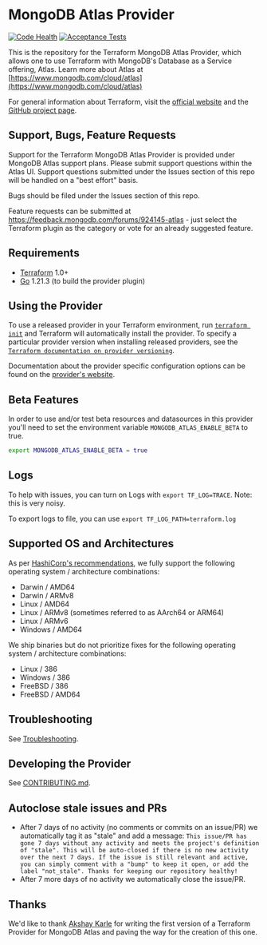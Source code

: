 # MongoDB Atlas Provider

[![Code Health](https://github.com/mongodb/terraform-provider-mongodbatlas/actions/workflows/code-health.yml/badge.svg)](https://github.com/mongodb/terraform-provider-mongodbatlas/actions/workflows/code-health.yml)
[![Acceptance Tests](https://github.com/mongodb/terraform-provider-mongodbatlas/actions/workflows/acceptance-tests.yml/badge.svg)](https://github.com/mongodb/terraform-provider-mongodbatlas/actions/workflows/acceptance-tests.yml)

This is the repository for the Terraform MongoDB Atlas Provider, which allows one to use Terraform with MongoDB's Database as a Service offering, Atlas.
Learn more about Atlas at  [https://www.mongodb.com/cloud/atlas](https://www.mongodb.com/cloud/atlas)

For general information about Terraform, visit the [official website](https://www.terraform.io) and the [GitHub project page](https://github.com/hashicorp/terraform).

## Support, Bugs, Feature Requests

Support for the Terraform MongoDB Atlas Provider is provided under MongoDB Atlas support plans.   Please submit support questions within the Atlas UI.  Support questions submitted under the Issues section of this repo will be handled on a "best effort" basis.

Bugs should be filed under the Issues section of this repo.

Feature requests can be submitted at <https://feedback.mongodb.com/forums/924145-atlas> - just select the Terraform plugin as the category or vote for an already suggested feature.

## Requirements

- [Terraform](https://www.terraform.io/downloads.html) 1.0+
- [Go](https://golang.org/doc/install) 1.21.3 (to build the provider plugin)

## Using the Provider

To use a released provider in your Terraform environment, run [`terraform init`](https://www.terraform.io/docs/commands/init.html) and Terraform will automatically install the provider. To specify a particular provider version when installing released providers, see the [`Terraform documentation on provider versioning`](https://www.terraform.io/docs/configuration/providers.html#version-provider-versions).

Documentation about the provider specific configuration options can be found on the [provider's website](https://www.terraform.io/docs/providers/).

## Beta Features

In order to use and/or test beta resources and datasources in this provider you'll need to set the environment variable `MONGODB_ATLAS_ENABLE_BETA` to true.

```bash
export MONGODB_ATLAS_ENABLE_BETA = true
```

## Logs

To help with issues, you can turn on Logs with `export TF_LOG=TRACE`. Note: this is very noisy.

To export logs to file, you can use `export TF_LOG_PATH=terraform.log`

## Supported OS and Architectures

As per [HashiCorp's recommendations](https://developer.hashicorp.com/terraform/registry/providers/os-arch), we fully support the following operating system / architecture combinations:

- Darwin / AMD64
- Darwin / ARMv8
- Linux / AMD64
- Linux / ARMv8 (sometimes referred to as AArch64 or ARM64)
- Linux / ARMv6
- Windows / AMD64

We ship binaries but do not prioritize fixes for the following operating system / architecture combinations:

- Linux / 386
- Windows / 386
- FreeBSD / 386
- FreeBSD / AMD64

## Troubleshooting

See [Troubleshooting](website/docs/troubleshooting.html.markdown).

## Developing the Provider

See [CONTRIBUTING.md](./CONTRIBUTING.md).

## Autoclose stale issues and PRs

- After 7 days of no activity (no comments or commits on an issue/PR) we automatically tag it as "stale" and add a message: ```This issue/PR has gone 7 days without any activity and meets the project's definition of "stale". This will be auto-closed if there is no new activity over the next 7 days. If the issue is still relevant and active, you can simply comment with a "bump" to keep it open, or add the label "not_stale". Thanks for keeping our repository healthy!```
- After 7 more days of no activity we automatically close the issue/PR.

## Thanks

We'd like to thank [Akshay Karle](https://github.com/akshaykarle) for writing the first version of a Terraform Provider for MongoDB Atlas and paving the way for the creation of this one.

